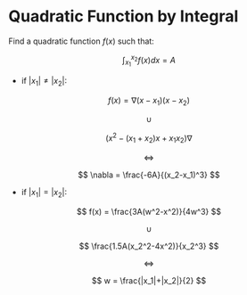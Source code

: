 # Quadratic Function by Integral

Find a quadratic function $f(x)$ such that:

$$
\int_{x_1}^{x_2} f(x) dx = A
$$

- if $|x_1| \neq |x_2|$:

  
$$
f(x) = \nabla(x-x_1)(x-x_2)
$$

$$
\cup
$$

$$
(x^2-(x_1+x_2)x+x_1x_2)\nabla
$$

$$
\iff
$$

$$
\nabla = \frac{-6A}{(x_2-x_1)^3}
$$

- if $|x_1| = |x_2|$:

$$
f(x) = \frac{3A(w^2-x^2)}{4w^3}
$$

$$
\cup
$$

$$
\frac{1.5A(x_2^2-4x^2)}{x_2^3}
$$

$$
\iff
$$

$$
w = \frac{|x_1|+|x_2|}{2}
$$
